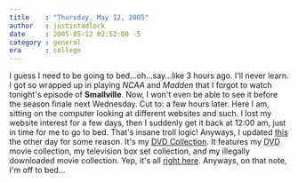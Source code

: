 ```yaml
---
title    : "Thursday, May 12, 2005"
author   : justintadlock
date     : 2005-05-12 02:52:00 -5
category : general
era      : college
---
```


I guess I need to be going to bed...oh...say...like 3 hours ago.  I'll never learn. I got so wrapped up in playing <i> NCAA</i> and <i> Madden</i> that I forgot to watch tonight's episode of <b> Smallville</b>.  Now, I won't even be able to see it before the season finale next Wednesday. Cut to: a few hours later.  Here I am, sitting on the computer looking at different websites and such.  I lost my website interest for a few days, then I suddenly get it back at 12:00 am, just in time for me to go to bed.  That's insane troll logic! Anyways, I updated <a href="http://www.dark-autumn.com/people/justin_tadlock/articles/dvds.php"> this</a> the other day for some reason.  It's my <a href="http://www.dark-autumn.com/people/justin_tadlock/articles/dvds.php"> DVD Collection</a>.  It features my <acronym title="Digital Video Discs"> DVD</acronym> movie collection, my television box set collection, and my illegally downloaded movie collection.  Yep, it's all <a href="http://www.dark-autumn.com/people/justin_tadlock/articles/dvds.php"> right here</a>.  Anyways, on that note, I'm off to bed...
